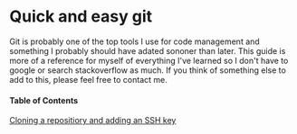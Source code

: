 # Quick and easy git

Git is probably one of the top tools I use for code management and something I probably should have adated sononer than later. This guide is more of a reference for myself of everything I've learned so I don't have to google or search stackoverflow as much. If you think of something else to add to this, please feel free to contact me. 

#### Table of Contents
[Cloning a repositiory and adding an SSH key](Cloning_a_repository_and_adding_an_SSH_key.md)
